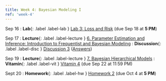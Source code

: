 ```yaml
---
title: Week 4: Bayesian Modeling I
ref: 'week-4'
---
```

Sep 16
: **Lab**{: .label .label-lab } [Lab 3: Loss and Risk](https://data102.datahub.berkeley.edu/hub/user-redirect/git-pull?repo=https%3A%2F%2Fgithub.com%2Fds-102%2Ffa24-materials&urlpath=lab%2Ftree%2Ffa24-materials%2F%2Flab%2Flab03%2Flab03.ipynb&branch=main) (due Sep 18 at **5 PM**)

Sep 17
: **Lecture**{: .label .label-lecture } [6. Parameter Estimation and Inference: Introduction to Frequentist and Bayesian Modeling](lecture/lec06)
: **Discussion**{: .label .label-disc } [Discussion 3](https://drive.google.com/file/d/1KdkLWwpdIMxgQotYYDK3g7EXDtKAvPmo/view?usp=sharing) ([Answers](https://drive.google.com/file/d/1NywY2oCPaEFw3BGzUMckXRVim9KTZLVl/view?usp=sharing))

Sep 19
: **Lecture**{: .label .label-lecture } [7. Bayesian Hierarchical Models](lecture/lec07)
: **Vitamin**{: .label .label-vit } [Vitamin 4](https://www.gradescope.com/courses/845267/assignments/4914348) (due Sep 22 at 11:59 PM)

Sept 20
: **Homework**{: .label .label-hw } [Homework 2](https://data102.datahub.berkeley.edu/hub/user-redirect/git-pull?repo=https%3A%2F%2Fgithub.com%2Fds-102%2Ffa24-materials&urlpath=lab%2Ftree%2Ffa24-materials%2Fhomework%2Fhw02%2Fhw2.pdf&branch=main) (due Oct 4 at **5 PM**)
